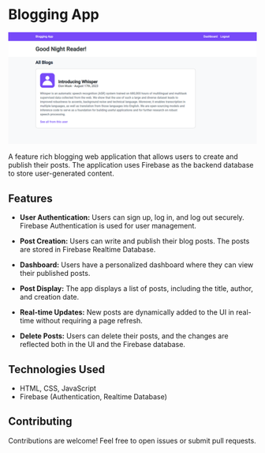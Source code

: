 # Blogging App

<a href="https://talhashah-dev.github.io/blogging-app/" target="_blank">
    <img src="./assets/images/screen-laptop.png"/>
</a>

A feature rich blogging web application that allows users to create and publish their posts. The application uses Firebase as the backend database to store user-generated content.

## Features

- **User Authentication:** Users can sign up, log in, and log out securely. Firebase Authentication is used for user management.

- **Post Creation:** Users can write and publish their blog posts. The posts are stored in Firebase Realtime Database.

- **Dashboard:** Users have a personalized dashboard where they can view their published posts.

- **Post Display:** The app displays a list of posts, including the title, author, and creation date.

- **Real-time Updates:** New posts are dynamically added to the UI in real-time without requiring a page refresh.

- **Delete Posts:** Users can delete their posts, and the changes are reflected both in the UI and the Firebase database.

## Technologies Used

- HTML, CSS, JavaScript
- Firebase (Authentication, Realtime Database)

## Contributing

Contributions are welcome! Feel free to open issues or submit pull requests.

